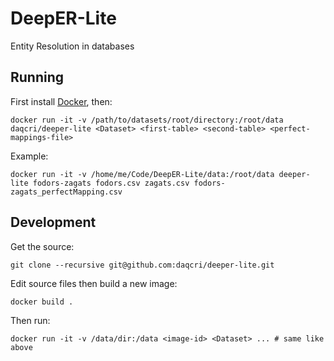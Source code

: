# DeepER-Lite
Entity Resolution in databases

## Running

First install [Docker](https://www.docker.com/), then:

    docker run -it -v /path/to/datasets/root/directory:/root/data daqcri/deeper-lite <Dataset> <first-table> <second-table> <perfect-mappings-file>

Example:

    docker run -it -v /home/me/Code/DeepER-Lite/data:/root/data deeper-lite fodors-zagats fodors.csv zagats.csv fodors-zagats_perfectMapping.csv


## Development

Get the source:

    git clone --recursive git@github.com:daqcri/deeper-lite.git
    
Edit source files then build a new image:

    docker build .

Then run:

    docker run -it -v /data/dir:/data <image-id> <Dataset> ... # same like above

